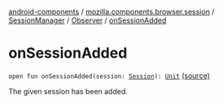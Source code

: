 [android-components](../../../index.md) / [mozilla.components.browser.session](../../index.md) / [SessionManager](../index.md) / [Observer](index.md) / [onSessionAdded](./on-session-added.md)

# onSessionAdded

`open fun onSessionAdded(session: `[`Session`](../../-session/index.md)`): `[`Unit`](https://kotlinlang.org/api/latest/jvm/stdlib/kotlin/-unit/index.html) [(source)](https://github.com/mozilla-mobile/android-components/blob/master/components/browser/session/src/main/java/mozilla/components/browser/session/SessionManager.kt#L332)

The given session has been added.

